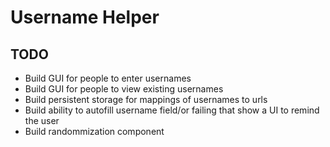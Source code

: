 # Username Helper 

## TODO

* Build GUI for people to enter usernames 
* Build GUI for people to view existing usernames 
* Build persistent storage for mappings of usernames to urls 
* Build ability to autofill username field/or failing that show a UI to remind the user
* Build randommization component  